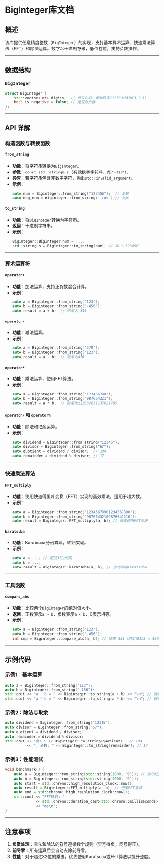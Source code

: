 # BigInteger库文档

## 概述
该库提供任意精度整数（`BigInteger`）的实现，支持基本算术运算、快速乘法算法（FFT）和除法运算。数字以十进制存储，低位在前，支持负数操作。

---

## 数据结构
### `BigInteger`
```cpp
struct BigInteger {
    std::vector<int> digits;  // 低位在前，例如数字"123"存储为[3,2,1]
    bool is_negative = false; // 是否为负数
};
```

---

## API 详解

### 构造函数与转换函数

#### `from_string`
- **功能**：将字符串转换为`BigInteger`。
- **参数**：`const std::string& s`（有效数字字符串，如`"-123"`）。
- **异常**：若字符串包含非数字字符，抛出`std::invalid_argument`。
- **示例**：
  ```cpp
  auto num = Biginteger::from_string("123456");  // 正数
  auto neg_num = Biginteger::from_string("-789");// 负数
  ```

#### `to_string`
- **功能**：将`BigInteger`转换为字符串。
- **返回**：十进制字符串。
- **示例**：
  ```cpp
  Biginteger::BigInteger num = ...;
  std::string s = Biginteger::to_string(num); // 如 "-123456"
  ```

---

### 算术运算符

#### `operator+`
- **功能**：加法运算，支持正负数混合计算。
- **示例**：
  ```cpp
  auto a = Biginteger::from_string("123");
  auto b = Biginteger::from_string("-456");
  auto result = a + b;  // 结果为-333
  ```

#### `operator-`
- **功能**：减法运算。
- **示例**：
  ```cpp
  auto a = Biginteger::from_string("579");
  auto b = Biginteger::from_string("123");
  auto result = a - b;  // 结果为456
  ```

#### `operator*`
- **功能**：乘法运算，使用FFT算法。
- **示例**：
  ```cpp
  auto a = Biginteger::from_string("123456789");
  auto b = Biginteger::from_string("987654321");
  auto result = a * b;  // 结果为121932631137021795
  ```

#### `operator/` 和 `operator%`
- **功能**：除法和取余运算。
- **示例**：
  ```cpp
  auto dividend = Biginteger::from_string("12345");
  auto divisor = Biginteger::from_string("67");
  auto quotient = dividend / divisor;  // 184
  auto remainder = dividend % divisor; // 17
  ```

---

### 快速乘法算法

#### `FFT_multiply`
- **功能**：使用快速傅里叶变换（FFT）实现的高效乘法，适用于超大数。
- **示例**：
  ```cpp
  auto a = Biginteger::from_string("12345678901234567890");
  auto b = Biginteger::from_string("98765432109876543210");
  auto result = Biginteger::FFT_multiply(a, b); // 直接调用FFT乘法
  ```

#### `karatsuba`
- **功能**：Karatsuba分治算法，递归实现。
- **示例**：
  ```cpp
  auto a = ...; // 超过32位的数
  auto b = ...;
  auto result = Biginteger::karatsuba(a, b); // 自动调用Karatsuba
  ```

---

### 工具函数

#### `compare_abs`
- **功能**：比较两个`BigInteger`的绝对值大小。
- **返回**：正数表示`a > b`，负数表示`a < b`，0表示相等。
- **示例**：
  ```cpp
  auto a = Biginteger::from_string("123");
  auto b = Biginteger::from_string("-456");
  int cmp = Biginteger::compare_abs(a, b); // 结果-333（绝对值123 < 456）
  ```

---

## 示例代码

### 示例1：基本运算
```cpp
auto a = Biginteger::from_string("123");
auto b = Biginteger::from_string("-456");
std::cout << "a + b = " << Biginteger::to_string(a + b) << "\n"; // 输出-333
std::cout << "a * b = " << Biginteger::to_string(a * b) << "\n"; // 输出-56088
```

### 示例2：除法与取余
```cpp
auto dividend = Biginteger::from_string("12345");
auto divisor = Biginteger::from_string("67");
auto quotient = dividend / divisor;
auto remainder = dividend % divisor;
std::cout << "商: " << Biginteger::to_string(quotient)   // 184
          << ", 余数: " << Biginteger::to_string(remainder); // 17
```

### 示例3：性能测试
```cpp
void benchmark() {
    auto a = Biginteger::from_string(std::string(1000, '9')); // 1000位大数
    auto b = Biginteger::from_string(std::string(1000, '9'));
    auto start = std::chrono::high_resolution_clock::now();
    auto result = Biginteger::FFT_multiply(a, b); // 使用FFT乘法
    auto end = std::chrono::high_resolution_clock::now();
    std::cout << "FFT耗时: " 
              << std::chrono::duration_cast<std::chrono::milliseconds>(end-start).count()
              << "ms\n";
}
```

---

## 注意事项
1. **负数处理**：乘法和除法的符号遵循数学规则（异号得负，同号得正）。
2. **前导零**：所有运算后会自动去除前导零。
3. **性能**：对于超过32位的乘法，优先使用Karatsuba或FFT算法以提升速度。
